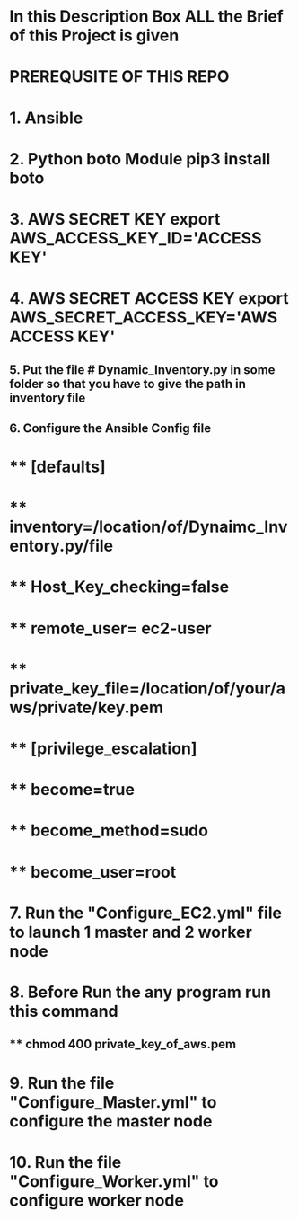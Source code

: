 # In this Description Box ALL the Brief of this Project is given

# **PREREQUSITE OF THIS REPO**

# 1. Ansible
# 2. Python boto Module   **pip3 install boto**
# 3. AWS SECRET KEY  **export AWS_ACCESS_KEY_ID='ACCESS KEY'**
# 4. AWS SECRET ACCESS KEY  **export AWS_SECRET_ACCESS_KEY='AWS ACCESS KEY'**


## 5. Put the file # Dynamic_Inventory.py in some folder so that you have to give the path in inventory file
## 6. Configure the Ansible Config file
#      **  [defaults]
#      **  inventory=/location/of/Dynaimc_Inventory.py/file
#      **  Host_Key_checking=false
#      **  remote_user= ec2-user
#      **  private_key_file=/location/of/your/aws/private/key.pem
      
#      **  [privilege_escalation]
#      **  become=true
#      **  become_method=sudo
#      **  become_user=root

# 7. Run the "Configure_EC2.yml" file to launch 1 master and 2 worker node
# 8. Before Run the any program run this command
##    ** chmod 400 private_key_of_aws.pem

# 9. Run the file "Configure_Master.yml" to configure the master node
# 10. Run the file "Configure_Worker.yml" to configure worker node
